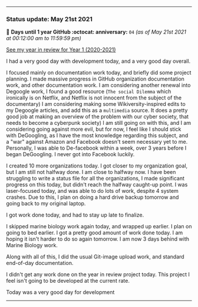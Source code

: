 
***

### Status update: May 21st 2021

🎂 **Days until 1 year GitHub :octocat: anniversary:** `04` _(as of May 21st 2021 at 00:12:00 am to 11:59:59 pm)_

[See my year in review for Year 1 (2020-2021)](https://github.com/seanpm2001/seanpm2001/blob/master/Special/Year-in-Review/2020-2021)

I had a very good day with development today, and a very good day overall.

I focused mainly on documentation work today, and briefly did some project planning. I made massive progress in GitHub organization documentation work, and other documentation work. I am considering another renewal into Degoogle work, I found a good resource (`The social Dilemma` which ironically is on Netflix, and Netflix is not innocent from the subject of the documentary) I am considering making some Wikiversity-inspired edits to my Degoogle articles, and add this as a `multimedia` source. It does a pretty good job at making an overview of the problem with our cyber society, that needs to become a cyberpunk society) I am still going on with this, and I am considering going against more evil, but for now, I feel like I should stick with DeGoogling, as I have the most knowledge regarding this subject, and a "war" against Amazon and Facebook doesn't seem necessary yet to me. Personally, I was able to De-facebook within a week, over 3 years before I began DeGoogling. I never got into Facebook luckily.

I created 10 more organizations today. I got closer to my organization goal, but I am still not halfway done. I am close to halfway now. I have been struggling to write a status file for all the organizations, I made significant progress on this today, but didn't reach the halfway caught-up point. I was laser-focused today, and was able to do lots of work, despite 4 system crashes. Due to this, I plan on doing a hard drive backup tomorrow and going back to my original laptop.

I got work done today, and had to stay up late to finalize.

I skipped marine biology work again today, and wrapped up earlier. I plan on going to bed earlier. I got a pretty good amount of work done today. I am hoping it isn't harder to do so again tomorrow. I am now 3 days behind with Marine Biology work.

Along with all of this, I did the usual Git-image upload work, and standard end-of-day documentation.

I didn't get any work done on the year in review project today. This project I feel isn't going to be developed at the current rate.

Today was a very good day for development

<!-- Notes

DOCUMENTATION WORK

NO WAR AGAINST AMAZON, FACEBOOK YET
MASSIVE DOCUMENTATION PROGRESS
DAY SUCCESS
HARD DRIVE BACKUP TOMORROW

!-->

***
